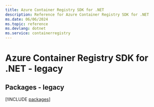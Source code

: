 ```yaml
---
title: Azure Container Registry SDK for .NET
description: Reference for Azure Container Registry SDK for .NET
ms.date: 06/06/2024
ms.topic: reference
ms.devlang: dotnet
ms.service: containerregistry
---
```

# Azure Container Registry SDK for .NET - legacy
## Packages - legacy
[!INCLUDE [packages](container-registry-index.md)]